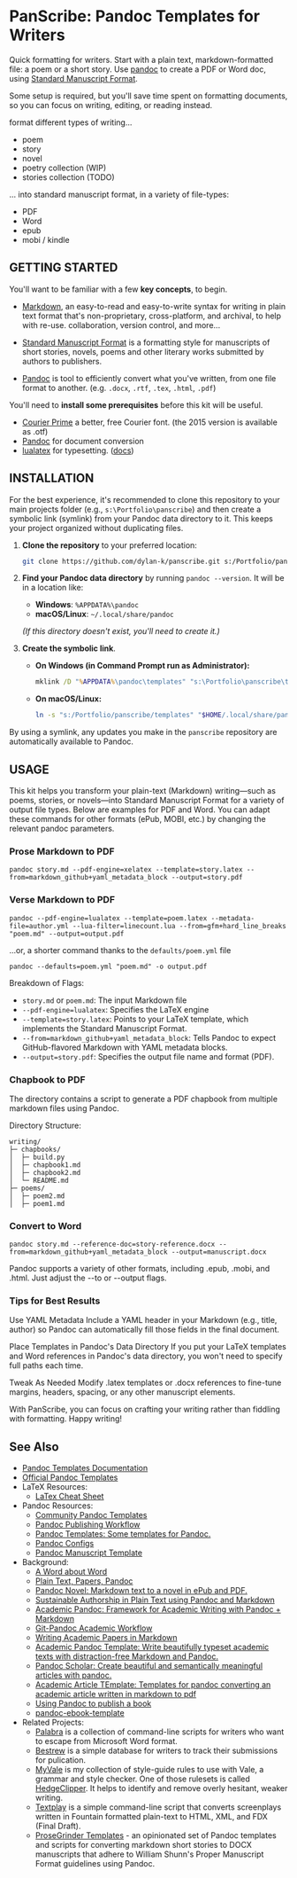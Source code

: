 



PanScribe: Pandoc Templates for Writers
===============================================================================

Quick formatting for writers. Start with a plain text, markdown-formatted file: a poem or a short story. Use [pandoc](https://pandoc.org/) to create a PDF or Word doc, using [Standard Manuscript Format](http://en.wikipedia.org/wiki/Standard_Manuscript_format).

Some setup is required, but you'll save time spent on formatting documents, so you can focus on writing, editing, or reading instead.

format different types of writing...
  - poem
  - story
  - novel
  - poetry collection (WIP)
  - stories collection (TODO)

... into standard manuscript format, in a variety of file-types:
  - PDF
  - Word
  - epub
  - mobi / kindle


GETTING STARTED
--------------------------------------------------------------------------------

You'll want to be familiar with a few **key concepts**, to begin.

  - [Markdown](https://docs.github.com/en/get-started/writing-on-github/getting-started-with-writing-and-formatting-on-github/basic-writing-and-formatting-syntax), an easy-to-read and easy-to-write syntax for writing in plain text format that's non-proprietary, cross-platform, and archival, to help with re-use. collaboration, version control, and more...

  - [Standard Manuscript Format](http://en.wikipedia.org/wiki/Standard_Manuscript_format) is a formatting style for manuscripts of short stories, novels, poems and other literary works submitted by authors to publishers.

  - [Pandoc](https://pandoc.org/) is tool to efficiently convert what you've written, from one file format to another. (e.g. `.docx`, `.rtf`, `.tex`, `.html`, `.pdf`)

You'll need to **install some prerequisites** before this kit will be useful.

  - [Courier Prime](https://fontain.org/courier-prime/) a better, free Courier font. (the 2015 version is available as .otf)
  - [Pandoc](https://pandoc.org/) for document conversion
  - [lualatex](https://www.luatex.org/) for typesetting. ([docs](https://mirrors.ibiblio.org/CTAN/systems/doc/luatex/luatex.pdf))


INSTALLATION
--------------------------------------------------------------------------------

For the best experience, it's recommended to clone this repository to your main projects folder (e.g., `s:\Portfolio\panscribe`) and then create a symbolic link (symlink) from your Pandoc data directory to it. This keeps your project organized without duplicating files.

1. **Clone the repository** to your preferred location:

    ```bash
    git clone https://github.com/dylan-k/panscribe.git s:/Portfolio/panscribe
    ```

2. **Find your Pandoc data directory** by running `pandoc --version`. It will be in a location like:
    - **Windows**: `%APPDATA%\pandoc`
    - **macOS/Linux**: `~/.local/share/pandoc`

    *(If this directory doesn't exist, you'll need to create it.)*

3. **Create the symbolic link**.
    - **On Windows (in Command Prompt run as Administrator):**

        ```cmd
        mklink /D "%APPDATA%\pandoc\templates" "s:\Portfolio\panscribe\templates"
        ```

    - **On macOS/Linux:**

        ```bash
        ln -s "s:/Portfolio/panscribe/templates" "$HOME/.local/share/pandoc/templates"
        ```

By using a symlink, any updates you make in the `panscribe` repository are automatically available to Pandoc.


USAGE
--------------------------------------------------------------------------------

This kit helps you transform your plain-text (Markdown) writing—such as poems, stories, or novels—into Standard Manuscript Format for a variety of output file types. Below are examples for PDF and Word. You can adapt these commands for other formats (ePub, MOBI, etc.) by changing the relevant pandoc parameters.

### Prose Markdown to PDF

```
pandoc story.md --pdf-engine=xelatex --template=story.latex --from=markdown_github+yaml_metadata_block --output=story.pdf
```

### Verse Markdown to PDF

```
pandoc --pdf-engine=lualatex --template=poem.latex --metadata-file=author.yml --lua-filter=linecount.lua --from=gfm+hard_line_breaks "poem.md" --output=output.pdf
```

...or, a shorter command thanks to the `defaults/poem.yml` file

```
pandoc --defaults=poem.yml "poem.md" -o output.pdf
```

Breakdown of Flags:

  - `story.md` or `poem.md`: The input Markdown file
  - `--pdf-engine=lualatex`: Specifies the LaTeX engine
  - `--template=story.latex`: Points to your LaTeX template, which implements the Standard Manuscript Format.
  - `--from=markdown_github+yaml_metadata_block`: Tells Pandoc to expect GitHub-flavored Markdown with YAML metadata blocks.
  - `--output=story.pdf`: Specifies the output file name and format (PDF).

### Chapbook to PDF


The  directory contains a script to generate a PDF chapbook from multiple markdown files using Pandoc.

Directory Structure:


```
writing/
├─ chapbooks/
│  ├─ build.py
│  ├─ chapbook1.md
│  ├─ chapbook2.md
│  └─ README.md
├─ poems/
│  ├─ poem2.md
│  ├─ poem1.md
```



### Convert to  Word

```
pandoc story.md --reference-doc=story-reference.docx --from=markdown_github+yaml_metadata_block --output=manuscript.docx
```

Pandoc supports a variety of other formats, including .epub, .mobi, and .html. Just adjust the --to or --output flags.

### Tips for Best Results

Use YAML Metadata
Include a YAML header in your Markdown (e.g., title, author) so Pandoc can automatically fill those fields in the final document.

Place Templates in Pandoc's Data Directory
If you put your LaTeX templates and Word references in Pandoc's data directory, you won't need to specify full paths each time.

Tweak As Needed
Modify .latex templates or .docx references to fine-tune margins, headers, spacing, or any other manuscript elements.

With PanScribe, you can focus on crafting your writing rather than fiddling with formatting. Happy writing!


See Also
--------------------------------------------------------------------------------

  - [Pandoc Templates Documentation](http://johnmacfarlane.net/pandoc/README.html#templates)
  - [Official Pandoc Templates](https://github.com/jgm/pandoc-templates)
  - LaTeX Resources:
    - [LaTex Cheat Sheet](https://mirror.las.iastate.edu/tex-archive/info/latex-refsheet/LaTeX_RefSheet.pdf)
  - Pandoc Resources:
    - [Community Pandoc Templates](https://github.com/jgm/pandoc/wiki/User-contributed-templates#notable-forks-of-pandoc-templates-for-pandoctemplates)
    - [Pandoc Publishing Workflow](https://libraries.ou.edu/content/pandoc-markdown-publishing-tool-workflow)
    - [Pandoc Templates: Some templates for Pandoc.](https://github.com/kjhealy/pandoc-templates)
    - [Pandoc Configs](https://github.com/dpwiese/.pandoc)
    - [Pandoc Manuscript Template](https://github.com/seananderson/pandoc-template)
  - Background:
    - [A Word about Word](https://kdheepak.com/blog/writing-papers-with-markdown/#a-word-about-word)
    - [Plain Text, Papers, Pandoc](http://kieranhealy.org/blog/archives/2014/01/23/plain-text/)
    - [Pandoc Novel: Markdown text to a novel in ePub and PDF.](https://github.com/jp-fosterson/pandoc-novel)
    - [Sustainable Authorship in Plain Text using Pandoc and Markdown](https://programminghistorian.org/en/lessons/sustainable-authorship-in-plain-text-using-pandoc-and-markdown)
    - [Academic Pandoc: Framework for Academic Writing with Pandoc + Markdown](https://github.com/danprince/academic-pandoc)
    - [Git-Pandoc Academic Workflow](https://www.goodthoughts.blog/p/git-pandoc-academic-workflow)
    - [Writing Academic Papers in Markdown](https://brainbaking.com/post/2021/02/writing-academic-papers-in-markdown/)
    - [Academic Pandoc Template: Write beautifully typeset academic texts with distraction-free Markdown and Pandoc.](https://github.com/maehr/academic-pandoc-template)
    - [Pandoc Scholar: Create beautiful and semantically meaningful articles with pandoc.](https://github.com/pandoc-scholar/pandoc-scholar)
    - [Academic Article TEmplate: Templates for pandoc converting an academic article written in markdown to pdf](https://github.com/peterdalle/academic-article-template)
    - [Using Pandoc to publish a book](https://brainbaking.com/post/2020/05/using-pandoc/)
    - [pandoc-ebook-template](https://github.com/evangoer/pandoc-ebook-template)
  - Related Projects:
    - [Palabra](https://github.com/dylan-k/palabra) is a collection of command-line scripts for writers who want to escape from Microsoft Word format.
    - [Bestrew](https://github.com/dylan-k/bestrew) is a simple database for writers to track their submissions for pulication.
    - [MyVale](https://github.com/dylan-k/MyVale) is my collection of style-guide rules to use with Vale, a grammar and style checker. One of those rulesets is called [HedgeClipper](https://github.com/dylan-k/MyVale/tree/master/styles/HedgeClipper). It helps to identify and remove overly hesitant, weaker writing.
    - [Textplay](https://github.com/overvale/Textplay) is a simple command-line script that converts screenplays written in Fountain formatted plain-text to HTML, XML, and FDX (Final Draft).
    - [ProseGrinder Templates](https://github.com/pneff/pandoc-templates) - an opinionated set of Pandoc templates and scripts for converting markdown short stories to DOCX manuscripts that adhere to William Shunn's Proper Manuscript Format guidelines using Pandoc.

